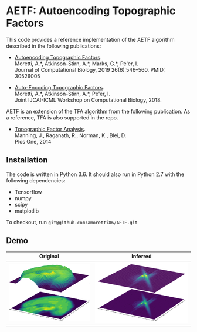 # AETF: Autoencoding Topographic Factors

This code provides a reference implementation of the AETF algorithm described in the following publications:

  * [Autoencoding Topographic Factors](https://www.liebertpub.com/doi/full/10.1089/cmb.2018.0176). \
  Moretti, A.\*, Atkinson-Stirn, A.\*, Marks, G.\*, Pe'er, I. \
  Journal of Computational Biology, 2019 26(6):546–560. PMID: 30526005

  * [Auto-Encoding Topographic Factors](http://www.cs.columbia.edu/~amoretti/papers/AETF.pdf). \
  Moretti, A.\*, Atkinson-Stirn, A.\*, Pe'er, I. \
  Joint IJCAI-ICML Workshop on Computational Biology, 2018.
  
AETF is an extension of the TFA algorithm from the following publication. As a reference, TFA is also supported in the repo.
  
  * [Topographic Factor Analysis](https://journals.plos.org/plosone/article?id=10.1371/journal.pone.0094914). \
  Manning, J., Raganath, R., Norman, K., Blei, D. \
  Plos One, 2014
  
  ## Installation
  
  The code is written in Python 3.6. It should also run in Python 2.7 with the following dependencies:

* Tensorflow
* numpy
* scipy
* matplotlib

To checkout, run `git@github.com:amoretti86/AETF.git`
  
  
  ## Demo

| Original | Inferred |
|:--------------------------:|:--------------------------:|
| <img src="https://github.com/amoretti86/AETF/blob/master/figs/raw.png" width="300"/> | <img src="https://github.com/amoretti86/AETF/blob/master/Flow%20evolution%20across%20epochs.gif" width="350"/> 


